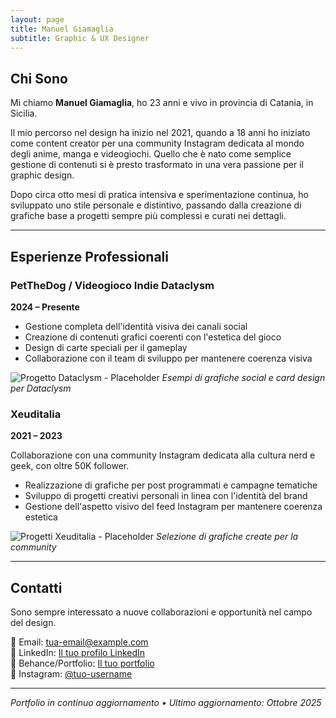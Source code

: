 ```yaml
---
layout: page
title: Manuel Giamaglia
subtitle: Graphic & UX Designer
---
```


## Chi Sono

Mi chiamo **Manuel Giamaglia**, ho 23 anni e vivo in provincia di Catania, in Sicilia.

Il mio percorso nel design ha inizio nel 2021, quando a 18 anni ho iniziato come content creator per una community Instagram dedicata al mondo degli anime, manga e videogiochi. Quello che è nato come semplice gestione di contenuti si è presto trasformato in una vera passione per il graphic design.

Dopo circa otto mesi di pratica intensiva e sperimentazione continua, ho sviluppato uno stile personale e distintivo, passando dalla creazione di grafiche base a progetti sempre più complessi e curati nei dettagli.

---

## Esperienze Professionali

### PetTheDog / Videogioco Indie Dataclysm
**2024 – Presente**

- Gestione completa dell'identità visiva dei canali social
- Creazione di contenuti grafici coerenti con l'estetica del gioco
- Design di carte speciali per il gameplay
- Collaborazione con il team di sviluppo per mantenere coerenza visiva

![Progetto Dataclysm - Placeholder](/assets/img/dataclysm-placeholder.jpg)
*Esempi di grafiche social e card design per Dataclysm*

### Xeuditalia
**2021 – 2023**

Collaborazione con una community Instagram dedicata alla cultura nerd e geek, con oltre 50K follower.

- Realizzazione di grafiche per post programmati e campagne tematiche
- Sviluppo di progetti creativi personali in linea con l'identità del brand
- Gestione dell'aspetto visivo del feed Instagram per mantenere coerenza estetica

![Progetti Xeuditalia - Placeholder](/assets/img/xeuditalia-placeholder.jpg)
*Selezione di grafiche create per la community*

---

## Contatti

Sono sempre interessato a nuove collaborazioni e opportunità nel campo del design.

📧 Email: [tua-email@example.com](mailto:tua-email@example.com)  
💼 LinkedIn: [Il tuo profilo LinkedIn](#)  
🎨 Behance/Portfolio: [Il tuo portfolio](#)  
📱 Instagram: [@tuo-username](#)

---

*Portfolio in continuo aggiornamento • Ultimo aggiornamento: Ottobre 2025*

